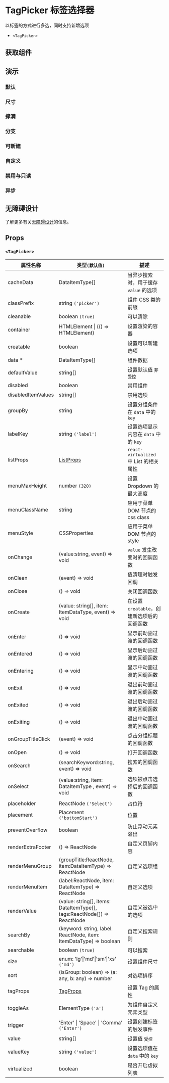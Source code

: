 # TagPicker 标签选择器

以标签的方式进行多选，同时支持新增选项

- `<TagPicker>`

## 获取组件

<!--{include:(components/tag-picker/fragments/import.md)}-->

## 演示

### 默认

<!--{include:`basic.md`}-->

### 尺寸

<!--{include:`size.md`}-->

### 撑满

<!--{include:`block.md`}-->

### 分支

<!--{include:`group.md`}-->

### 可新建

<!--{include:`creatable.md`}-->

### 自定义

<!--{include:`custom.md`}-->

### 禁用与只读

<!--{include:`disabled.md`}-->

### 异步

<!--{include:`async.md`}-->

## 无障碍设计

了解更多有关[无障碍设计](/zh/guide/accessibility)的信息。

## Props

<!--{include:(_common/types/data-item-type.md)}-->
<!--{include:(_common/types/placement.md)}-->

### `<TagPicker>`

| 属性名称           | 类型`(默认值)`                                                          | 描述                                       |
| ------------------ | ----------------------------------------------------------------------- | ------------------------------------------ |
| cacheData          | DataItemType[]                                                          | 当异步搜索时，用于缓存 `value` 的选项      |
| classPrefix        | string `('picker')`                                                     | 组件 CSS 类的前缀                          |
| cleanable          | boolean `(true)`                                                        | 可以清除                                   |
| container          | HTMLElement &#124; (() => HTMLElement)                                  | 设置渲染的容器                             |
| creatable          | boolean                                                                 | 设置可以新建选项                           |
| data \*            | DataItemType[]                                                          | 组件数据                                   |
| defaultValue       | string[]                                                                | 设置默认值 `非受控`                        |
| disabled           | boolean                                                                 | 禁用组件                                   |
| disabledItemValues | string[]                                                                | 禁用选项                                   |
| groupBy            | string                                                                  | 设置分组条件在 `data` 中的 `key`           |
| labelKey           | string `('label')`                                                      | 设置选项显示内容在 `data` 中的 `key`       |
| listProps          | [ListProps][listprops]                                                  | `react-virtualized` 中 List 的相关属性     |
| menuMaxHeight      | number `(320)`                                                          | 设置 Dropdown 的最大高度                   |
| menuClassName      | string                                                                  | 应用于菜单 DOM 节点的 css class            |
| menuStyle          | CSSProperties                                                           | 应用于菜单 DOM 节点的 style                |
| onChange           | (value:string, event) => void                                           | `value` 发生改变时的回调函数               |
| onClean            | (event) => void                                                         | 值清理时触发回调                           |
| onClose            | () => void                                                              | 关闭回调函数                               |
| onCreate           | (value: string[], item: ItemDataType, event) => void                    | 在设置 `creatable`，创建新选项后的回调函数 |
| onEnter            | () => void                                                              | 显示前动画过渡的回调函数                   |
| onEntered          | () => void                                                              | 显示后动画过渡的回调函数                   |
| onEntering         | () => void                                                              | 显示中动画过渡的回调函数                   |
| onExit             | () => void                                                              | 退出前动画过渡的回调函数                   |
| onExited           | () => void                                                              | 退出后动画过渡的回调函数                   |
| onExiting          | () => void                                                              | 退出中动画过渡的回调函数                   |
| onGroupTitleClick  | (event) => void                                                         | 点击分组标题的回调函数                     |
| onOpen             | () => void                                                              | 打开回调函数                               |
| onSearch           | (searchKeyword:string, event) => void                                   | 搜索的回调函数                             |
| onSelect           | (value:string, item: DataItemType , event) => void                      | 选项被点击选择后的回调函数                 |
| placeholder        | ReactNode `('Select')`                                                  | 占位符                                     |
| placement          | Placement `('bottomStart')`                                             | 位置                                       |
| preventOverflow    | boolean                                                                 | 防止浮动元素溢出                           |
| renderExtraFooter  | () => ReactNode                                                         | 自定义页脚内容                             |
| renderMenuGroup    | (groupTitle:ReactNode, item:DataItemType) => ReactNode                  | 自定义选项组                               |
| renderMenuItem     | (label:ReactNode, item: DataItemType) => ReactNode                      | 自定义选项                                 |
| renderValue        | (value: string[], items: DataItemType[], tags:ReactNode[]) => ReactNode | 自定义被选中的选项                         |
| searchBy           | (keyword: string, label: ReactNode, item: ItemDataType) => boolean      | 自定义搜索规则                             |
| searchable         | boolean `(true)`                                                        | 可以搜索                                   |
| size               | enum: 'lg'&#124;'md'&#124;'sm'&#124;'xs' `('md')`                       | 设置组件尺寸                               |
| sort               | (isGroup: boolean) => (a: any, b: any) => number                        | 对选项排序                                 |
| tagProps           | [TagProps][tagprops]                                                    | 设置 Tag 的属性                            |
| toggleAs           | ElementType `('a')`                                                     | 为组件自定义元素类型                       |
| trigger            | 'Enter' &#124; 'Space' &#124; 'Comma' `('Enter')`                       | 设置创建标签的触发事件                     |
| value              | string[]                                                                | 设置值 `受控`                              |
| valueKey           | string `('value')`                                                      | 设置选项值在 `data` 中的 `key`             |
| virtualized        | boolean                                                                 | 是否开启虚拟列表                           |

[listprops]: https://github.com/bvaughn/react-virtualized/blob/master/docs/List.md#prop-types
[tagprops]: https://rsuitejs.com/components/tag#Props
